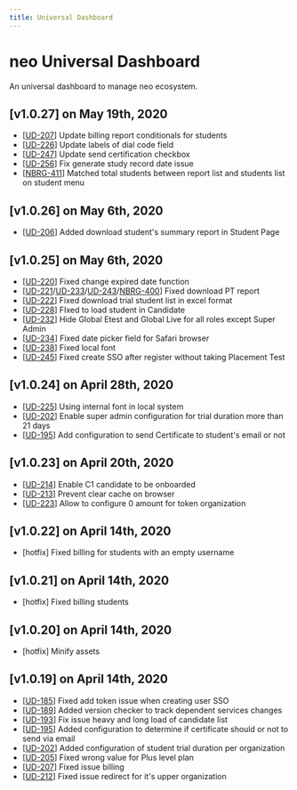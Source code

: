 ```yaml
---
title: Universal Dashboard
---
```


# neo Universal Dashboard
An universal dashboard to manage neo ecosystem.

## [v1.0.27] on May 19th, 2020
- [[UD-207](https://dyned.myjetbrains.com/youtrack/issue/UD-207)] Update billing report conditionals for students
- [[UD-226](https://dyned.myjetbrains.com/youtrack/issue/UD-226)] Update labels of dial code field
- [[UD-247](https://dyned.myjetbrains.com/youtrack/issue/UD-247)] Update send certification checkbox
- [[UD-256](https://dyned.myjetbrains.com/youtrack/issue/UD-256)] Fix generate study record date issue
- [[NBRG-411](https://dyned.myjetbrains.com/youtrack/issue/NBRG-411)] Matched total students between report list and students list on student menu

## [v1.0.26] on May 6th, 2020
- [[UD-206](https://dyned.myjetbrains.com/youtrack/issue/UD-206)] Added download student's summary report in Student Page

## [v1.0.25] on May 6th, 2020
- [[UD-220](https://dyned.myjetbrains.com/youtrack/issue/UD-220)] Fixed change expired date function
- [[UD-221](https://dyned.myjetbrains.com/youtrack/issue/UD-221)/[UD-233](https://dyned.myjetbrains.com/youtrack/issue/UD-233)/[UD-243](https://dyned.myjetbrains.com/youtrack/issue/UD-243)/[NBRG-400](https://dyned.myjetbrains.com/youtrack/issue/NBRG-400)] Fixed download PT report
- [[UD-222](https://dyned.myjetbrains.com/youtrack/issue/UD-222)] Fixed download trial student list in excel format
- [[UD-228](https://dyned.myjetbrains.com/youtrack/issue/UD-228)] FIxed to load student in Candidate
- [[UD-232](https://dyned.myjetbrains.com/youtrack/issue/UD-232)] Hide Global Etest and Global Live for all roles except Super Admin
- [[UD-234](https://dyned.myjetbrains.com/youtrack/issue/UD-234)] Fixed date picker field for Safari browser
- [[UD-238](https://dyned.myjetbrains.com/youtrack/issue/UD-238)] Fixed local font
- [[UD-245](https://dyned.myjetbrains.com/youtrack/issue/UD-245)] Fixed create SSO after register without taking Placement Test

## [v1.0.24] on April 28th, 2020
- [[UD-225](https://dyned.myjetbrains.com/youtrack/issue/UD-225)] Using internal font in local system
- [[UD-202](https://dyned.myjetbrains.com/youtrack/issue/UD-202)] Enable super admin configuration for trial duration more than 21 days
- [[UD-195](https://dyned.myjetbrains.com/youtrack/issue/UD-195)] Add configuration to send Certificate to student's email or not

## [v1.0.23] on April 20th, 2020
- [[UD-214](https://dyned.myjetbrains.com/youtrack/issue/UD-214)] Enable C1 candidate to be onboarded
- [[UD-213](https://dyned.myjetbrains.com/youtrack/issue/UD-213)] Prevent clear cache on browser
- [[UD-223](https://dyned.myjetbrains.com/youtrack/issue/UD-223)] Allow to configure 0 amount for token organization

## [v1.0.22] on April 14th, 2020
- [hotfix] Fixed billing for students with an empty username

## [v1.0.21] on April 14th, 2020
- [hotfix] Fixed billing students

## [v1.0.20] on April 14th, 2020
- [hotfix] Minify assets

## [v1.0.19] on April 14th, 2020
- [[UD-185](https://dyned.myjetbrains.com/youtrack/issue/UD-185)] Fixed add token issue when creating user SSO
- [[UD-189](https://dyned.myjetbrains.com/youtrack/issue/UD-189)] Added version checker to track dependent services changes
- [[UD-193](https://dyned.myjetbrains.com/youtrack/issue/UD-193)] Fix issue heavy and long load of candidate list
- [[UD-195](https://dyned.myjetbrains.com/youtrack/issue/UD-195)] Added configuration to determine if certificate should or not to send via email
- [[UD-202](https://dyned.myjetbrains.com/youtrack/issue/UD-202)] Added configuration of student trial duration per organization
- [[UD-205](https://dyned.myjetbrains.com/youtrack/issue/UD-205)] Fixed wrong value for Plus level plan
- [[UD-207](https://dyned.myjetbrains.com/youtrack/issue/UD-207)] Fixed issue billing
- [[UD-212](https://dyned.myjetbrains.com/youtrack/issue/UD-212)] Fixed issue redirect for it's upper organization